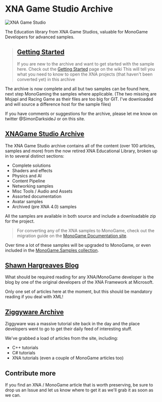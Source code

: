 # XNA Game Studio Archive

![XNA Game Studio](https://github.com/simondarksidej/XNAGameStudio/blob/archive/Images/xna_game_studio_logo.jpg?raw=true)

The Education library from XNA Game Studios, valuable for MonoGame Developers for advanced samples.

> ## [Getting Started](https://github.com/simondarksidej/XNAGameStudio/wiki/gettingstarted)
>
> If you are new to the archive and want to get started with the sample here.  Check out the [Getting Started](https://github.com/simondarksidej/XNAGameStudio/wiki/gettingstarted) page on the wiki
> This will tell you what you need to know to open the XNA projects (that haven't been converted yet) in this archive
>

The archive is now complete and all but two samples can be found here, next step MonoGaming the samples where applicable.
(The two missing are Mojapi and Racing Game as their files are too big for GIT.  I've downloaded and will source a difference host for the sample files)

If you have comments or suggestions for the archive, please let me know on twitter @SimonDarksideJ or on this site.

## [XNAGame Studio Archive](XNAArchiveContents)

The XNA Game Studio archive contains all of the content (over 100 articles, samples and more) from the now retired XNA Educational Library, broken up in to several distinct sections:

* Complete solutions
* Shaders and effects
* Physics and AI
* Content Pipeline
* Networking samples
* Misc Tools / Audio and Assets
* Assorted documentation
* Avatar samples
* Archived (pre XNA 4.0) samples

All the samples are available in both source and include a downloadable zip for the project.

> For converting any of the XNA samples to MonoGame, check out the migration guide on the [MonoGame Documentation site](https://docs.monogame.net/articles/migrate_xna.html).

Over time a lot of these samples will be upgraded to MonoGame, or even included in the [MonoGame.Samples collection](https://github.com/monogame/monogame.samples).

## [Shawn Hargreaves Blog](ShawnHargreaves)

What should be required reading for any XNA/MonoGame developer is the blog by one of the original developers of the XNA Framework at Microsoft.

Only one set of articles here at the moment, but this should be mandatory reading if you deal with XML!

## [Ziggyware Archive](Ziggyware)

Ziggyware was a massive tutorial site back in the day and the place developers went to go to get their daily feed of interesting stuff.

We've grabbed a load of articles from the site, including:

* C++ tutorials
* C# tutorials
* XNA tutorials (even a couple of MonoGame articles too)

## Contribute more

If you find an XNA / MonoGame article that is worth preserving, be sure to drop us an Issue and let us know where to get it as we'll grab it as soon as we can.
